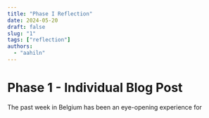 ```yaml
---
title: "Phase I Reflection"
date: 2024-05-20
draft: false
slug: "1"
tags: ["reflection"]
authors:
  - "aahiln"
---
```


# Phase 1 - Individual Blog Post

The past week in Belgium has been an eye-opening experience for
